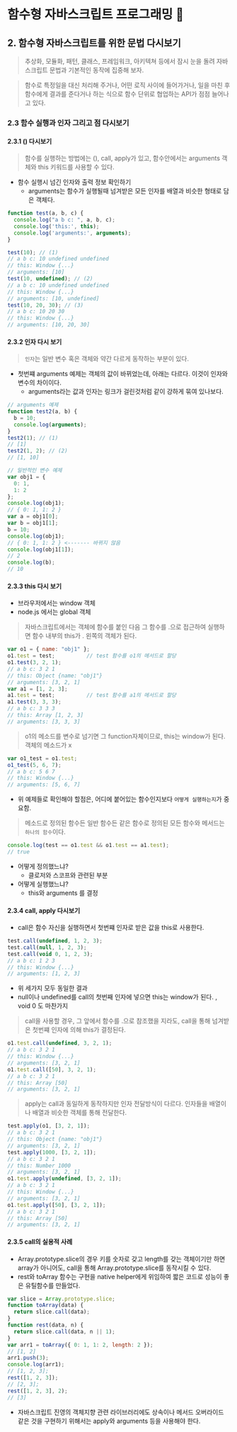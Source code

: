 # 함수형 자바스크립트 프로그래밍 :pencil:

## 2. 함수형 자바스크립트를 위한 문법 다시보기

> 추상화, 모듈화, 패턴, 클래스, 프레임워크, 아키텍쳐 등에서 잠시 눈을 돌려 자바스크립트 문법과 기본적인 동작에 집중해 보자.

> 함수로 특정일을 대신 처리해 주거나, 어떤 로직 사이에 들어가거나, 일을 마친 후 함수에게 결과를 준다거나 하는 식으로 함수 단위로 협업하는 API가 점점 늘어나고 있다.

### 2.3 함수 실행과 인자 그리고 점 다시보기

#### 2.3.1 () 다시보기

> 함수를 실행하는 방법에는 (), call, apply가 있고, 함수안에서는 arguments 객체와 this 키워드를 사용할 수 있다.

- 함수 실행시 넘긴 인자와 출력 정보 확인하기
    - arguments는 함수가 실행될때 넘겨받은 모든 인자를 배열과 비슷한 형태로 담은 객체다.
```javascript
function test(a, b, c) {
  console.log("a b c: ", a, b, c);
  console.log('this:', this);
  console.log('arguments:', arguments);
}

test(10); // (1)
// a b c: 10 undefined undefined
// this: Window {...}
// arguments: [10]
test(10, undefined); // (2)
// a b c: 10 undefined undefined
// this: Window {...}
// arguments: [10, undefined]
test(10, 20, 30); // (3)
// a b c: 10 20 30
// this: Window {...}
// arguments: [10, 20, 30]
```
#### 2.3.2 인자 다시 보기

> `인자`는 일반 변수 혹은 객체와 약간 다르게 동작하는 부분이 있다.
- 첫번쨰 arguments 예제는 객체의 값이 바뀌었는데, 아래는 다르다. 이것이 인자와 변수의 차이이다.
    - arguments라는 값과 인자는 링크가 걸린것처럼 같이 강하게 묶여 있나보다.
```javascript
// arguments 예제
function test2(a, b) {
  b = 10;
  console.log(arguments);
}
test2(1); // (1)
// [1]
test2(1, 2); // (2)
// [1, 10]

// 일반적인 변수 예제
var obj1 = {
  0: 1,
  1: 2
};
console.log(obj1);
// { 0: 1, 1: 2 }
var a = obj1[0];
var b = obj1[1];
b = 10;
console.log(obj1);
// { 0: 1, 1: 2 } <------- 바뀌지 않음
console.log(obj1[1]);
// 2
console.log(b);
// 10  
```

#### 2.3.3 this 다시 보기

- 브라우저에서는 window 객체
- node.js 에서는 global 객체

> 자바스크립트에서는 객체에 함수를 붙인 다음 그 함수를 .으로 접근하여 실행하면 함수 내부의 this가 . 왼쪽의 객체가 된다.
```javascript
var o1 = { name: "obj1" };
o1.test = test;          // test 함수를 o1의 메서드로 할당
o1.test(3, 2, 1);
// a b c: 3 2 1
// this: Object {name: "obj1"}
// arguments: [3, 2, 1]
var a1 = [1, 2, 3];
a1.test = test;          // test 함수를 a1의 메서드로 할당
a1.test(3, 3, 3);
// a b c: 3 3 3
// this: Array [1, 2, 3]
// arguments: [3, 3, 3]
```
> o1의 메소드를 변수로 넘기면 그 function자체이므로, this는 window가 된다. 객체의 메소드가 x
```javascript
var o1_test = o1.test;
o1_test(5, 6, 7);
// a b c: 5 6 7
// this: Window {...}
// arguments: [5, 6, 7]
```

- 위 예제들로 확인해야 할점은, 어디에 붙어있는 함수인지보다 `어떻게 실행하는지`가 중요함.

> 메소드로 정의된 함수든 일반 함수든 같은 함수로 정의된 모든 함수와 메서드는 `하나의 함수`이다.
```javascript
console.log(test == o1.test && o1.test == a1.test);
// true
```

- 어떻게 정의했느냐?
    - 클로저와 스코프와 관련된 부분
- 어떻게 실행했느냐?
    - this와 arguments 를 결정

#### 2.3.4 call, apply 다시보기

- call은 함수 자신을 실행하면서 첫번쨰 인자로 받은 값을 this로 사용한다.

```javascript
test.call(undefined, 1, 2, 3);
test.call(null, 1, 2, 3);
test.call(void 0, 1, 2, 3);
// a b c: 1 2 3
// this: Window {...}
// arguments: [1, 2, 3]

```
- 위 세가지 모두 동일한 결과
- null이나 undefined를 call의 첫번째 인자에 넣으면 this는 window가 된다. , void 0 도 마찬가지

> call을 사용할 경우, 그 앞에서 함수를 .으로 참조했을 지라도, call을 통해 넘겨받은 첫번쨰 인자에 의해 this가 결정된다.
```javascript
o1.test.call(undefined, 3, 2, 1);
// a b c: 3 2 1
// this: Window {...}
// arguments: [3, 2, 1]
o1.test.call([50], 3, 2, 1);
// a b c: 3 2 1
// this: Array [50]
// arguments: [3, 2, 1]
```

> apply는 call과 동일하게 동작하지만 인자 전달방식이 다르다. 인자들을 배열이나 배열과 비슷한 객체를 통해 전달한다.
```javascript
test.apply(o1, [3, 2, 1]);
// a b c: 3 2 1
// this: Object {name: "obj1"}
// arguments: [3, 2, 1]
test.apply(1000, [3, 2, 1]);
// a b c: 3 2 1
// this: Number 1000
// arguments: [3, 2, 1]
o1.test.apply(undefined, [3, 2, 1]);
// a b c: 3 2 1
// this: Window {...}
// arguments: [3, 2, 1]
o1.test.apply([50], [3, 2, 1]);
// a b c: 3 2 1
// this: Array [50]
// arguments: [3, 2, 1]
```
#### 2.3.5 call의 실용적 사례

- Array.prototype.slice의 경우 키를 숫자로 갖고 length를 갖는 객체이기만 하면 array가 아니어도, call을 통해 Array.prototype.slice를 동작시킬 수 있다.
- rest와 toArray 함수는 구현을 native helper에게 위임하여 짧은 코드로 성능이 좋은 유틸함수를 만들었다.
```javascript
var slice = Array.prototype.slice;
function toArray(data) {
  return slice.call(data);
}
function rest(data, n) {
  return slice.call(data, n || 1);
}
var arr1 = toArray({ 0: 1, 1: 2, length: 2 });
// [1, 2]
arr1.push(3);
console.log(arr1);
// [1, 2, 3];
rest([1, 2, 3]);
// [2, 3];
rest([1, 2, 3], 2);
// [3]
```

- 자바스크립트 진영의 객체지향 관련 라이브러리에도 상속이나 메서드 오버라이드 같은 것을 구현하기 위해서는 apply와 arguments 등을 사용해야 한다. 